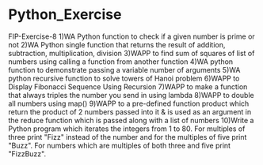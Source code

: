 # Python_Exercise


	
FIP-Exercise-8
1)WA Python function to check if a given number is prime or not
2)WA Python single function that returns the result of addition, subtraction, multiplication, division
3)WAPP to find sum of squares of list of numbers using calling a function from another function
4)WA python function to demonstrate passing a variable number of arguments
5)WA python recursive function to solve towers of Hanoi problem
6)WAPP  to Display Fibonacci Sequence Using Recursion
7)WAPP to make a function that always triples the number you send in using lambda
8)WAPP to double all numbers using map()
9)WAPP to a pre-defined function product which return the product of 2 numbers passed into it & is used as an argument in the reduce function which is passed along with a list of numbers
10)Write a Python program which iterates the integers from 1 to 80. For multiples of three print "Fizz" instead of the number and for the multiples of five print "Buzz". For numbers which are multiples of both three and five print "FizzBuzz".
